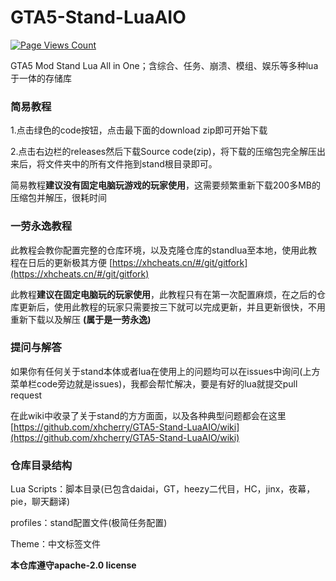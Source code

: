 # GTA5-Stand-LuaAIO

[![Page Views Count](https://badges.toozhao.com/badges/01H69JD1N3ZWV3EDK36V3F5DJK/green.svg)](https://badges.toozhao.com/stats/01H69JD1N3ZWV3EDK36V3F5DJK "Get your own page views count badge on badges.toozhao.com")

GTA5 Mod Stand Lua All in One；含综合、任务、崩溃、模组、娱乐等多种lua于一体的存储库

### 简易教程
1.点击绿色的code按钮，点击最下面的download zip即可开始下载

2.点击右边栏的releases然后下载Source code(zip)，将下载的压缩包完全解压出来后，将文件夹中的所有文件拖到stand根目录即可。

简易教程**建议没有固定电脑玩游戏的玩家使用**，这需要频繁重新下载200多MB的压缩包并解压，很耗时间

### 一劳永逸教程
此教程会教你配置完整的仓库环境，以及克隆仓库的standlua至本地，使用此教程在日后的更新极其方便
[https://xhcheats.cn/#/git/gitfork](https://xhcheats.cn/#/git/gitfork)

此教程**建议在固定电脑玩的玩家使用**，此教程只有在第一次配置麻烦，在之后的仓库更新后，使用此教程的玩家只需要按三下就可以完成更新，并且更新很快，不用重新下载以及解压 **(属于是一劳永逸)**

### 提问与解答

如果你有任何关于stand本体或者lua在使用上的问题均可以在issues中询问(上方菜单栏code旁边就是issues)，我都会帮忙解决，要是有好的lua就提交pull request

在此wiki中收录了关于stand的方方面面，以及各种典型问题都会在这里
[https://github.com/xhcherry/GTA5-Stand-LuaAIO/wiki](https://github.com/xhcherry/GTA5-Stand-LuaAIO/wiki)

### 仓库目录结构

Lua Scripts：脚本目录(已包含daidai，GT，heezy二代目，HC，jinx，夜幕，pie，聊天翻译)

profiles：stand配置文件(极简任务配置)

Theme：中文标签文件


**本仓库遵守apache-2.0 license**
